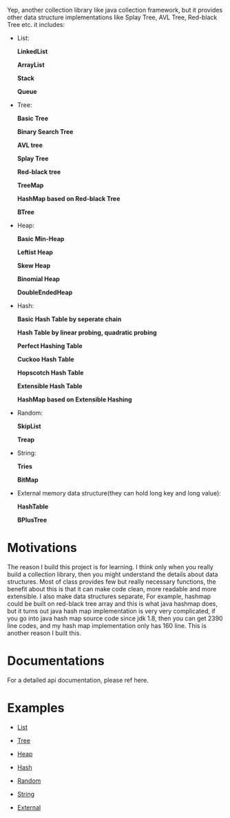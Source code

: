 Yep, another collection library like java collection framework, but it
provides other data structure implementations like Splay Tree, AVL Tree,
Red-black Tree etc. it includes:

* List: </p>
**LinkedList** </p>
**ArrayList** </p>
**Stack** </p>
**Queue**

* Tree: </p>
**Basic Tree** </p>
**Binary Search Tree** </p>
**AVL tree** </p>
**Splay Tree** </p>
**Red-black tree** </p>
**TreeMap** </p>
**HashMap based on Red-black Tree** </p>
**BTree**

* Heap: </p>
**Basic Min-Heap** </p>
**Leftist Heap** </p>
**Skew Heap** </p>
**Binomial Heap** </p>
**DoubleEndedHeap** </p>

* Hash: </p>
**Basic Hash Table by seperate chain** </p>
**Hash Table by linear probing, quadratic probing** </p>
**Perfect Hashing Table** </p>
**Cuckoo Hash Table** </p>
**Hopscotch Hash Table** </p>
**Extensible Hash Table** </p>
**HashMap based on Extensible Hashing** </p>

* Random: </p>
**SkipList** </p>
**Treap**

* String: </p>
**Tries** </p>
**BitMap**

* External memory data structure(they can hold long key and long value): </p>
**HashTable**</p>
**BPlusTree**

# Motivations

The reason I build this project is for learning. I think only when you
really build a collection library, then you might understand the details
about data structures. Most of class provides few but really necessary
functions, the benefit about this is that it can make code clean,
more readable and more extensible. I also make data structures separate,
For example, hashmap could be built on red-black tree array and this is
what java hashmap does, but it turns out java hash map implementation is
very very complicated, if you go into java hash map source code since
jdk 1.8, then you can get 2390 line codes, and my hash map implementation
only has 160 line. This is another reason I built this.

# Documentations
For a detailed api documentation, please ref here.

# Examples

* [List](https://github.com/xiaobogaga/data-structure/tree/master/src/main/java/com/tomzhu/list)

* [Tree](https://github.com/xiaobogaga/data-structure/tree/master/src/main/java/com/tomzhu/tree)

* [Heap](https://github.com/xiaobogaga/data-structure/tree/master/src/main/java/com/tomzhu/heap)

* [Hash]()

* [Random]()

* [String]()

* [External]()